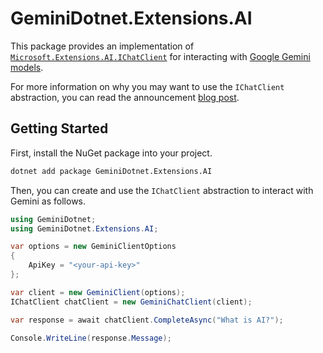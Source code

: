 # GeminiDotnet.Extensions.AI

This package provides an implementation of [`Microsoft.Extensions.AI.IChatClient`](https://learn.microsoft.com/dotnet/api/microsoft.extensions.ai.ichatclient) for interacting with [Google Gemini models](https://deepmind.google/technologies/gemini/).

For more information on why you may want to use the `IChatClient` abstraction, you can read the announcement [blog post](https://devblogs.microsoft.com/dotnet/introducing-microsoft-extensions-ai-preview/).

## Getting Started

First, install the NuGet package into your project.

```sh
dotnet add package GeminiDotnet.Extensions.AI
```

Then, you can create and use the `IChatClient` abstraction to interact with Gemini as follows.

```cs
using GeminiDotnet;
using GeminiDotnet.Extensions.AI;

var options = new GeminiClientOptions 
{
    ApiKey = "<your-api-key>"
};

var client = new GeminiClient(options);
IChatClient chatClient = new GeminiChatClient(client);

var response = await chatClient.CompleteAsync("What is AI?"); 

Console.WriteLine(response.Message);
```
